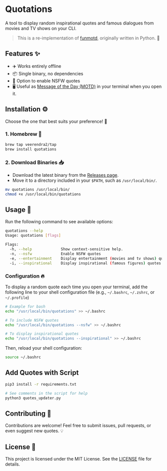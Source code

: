 # Quotations

A tool to display random inspirational quotes and famous dialogues from movies and TV shows on your CLI.

> This is a re-implementation of [funmotd](https://github.com/veerendra2/funmotd-py), originally written in Python. 🐍

## Features ✨

- ✈️ Works entirely offline
- 📦 Single binary, no dependencies
- 🔞 Option to enable NSFW quotes
- 🖥️ Useful as [Message of the Day (MOTD)](https://en.wikipedia.org/wiki/Message_of_the_day) in your terminal when you open it.

## Installation ⚙️

Choose the one that best suits your preference! 🎯

### 1. Homebrew 🍺

```bash
brew tap veerendra2/tap
brew install quotations
```

### 2. Download Binaries 📥

- Download the latest binary from the [Releases page](https://github.com/veerendra2/quotations/releases).
- Move it to a directory included in your `$PATH`, such as `/usr/local/bin/`.

```bash
mv quotations /usr/local/bin/
chmod +x /usr/local/bin/quotations
```

## Usage 🚀

Run the following command to see available options:

```bash
quotations --help
Usage: quotations [flags]

Flags:
  -h, --help             Show context-sensitive help.
  -n, --nsfw             Enable NSFW quotes
  -e, --entertainment    Display entertainment (movies and tv shows) quotes
  -i, --inspirational    Display inspirational (famous figures) quotes
```

### Configuration 🔥

To display a random quote each time you open your terminal, add the following line to your shell configuration file (e.g., `~/.bashrc`, `~/.zshrc`, or `~/.profile`)

```bash
# Example for bash
echo "/usr/local/bin/quotations" >> ~/.bashrc

# To include NSFW quotes
echo "/usr/local/bin/quotations --nsfw" >> ~/.bashrc

# To display inspirational quotes
echo "/usr/local/bin/quotations --inspirational" >> ~/.bashrc
```

Then, reload your shell configuration:

```bash
source ~/.bashrc
```

## Add Quotes with Script

```bash
pip3 install -r requirements.txt

# See comments in the script for help
python3 quotes_updater.py
```

## Contributing 🤝

Contributions are welcome! Feel free to submit issues, pull requests, or even suggest new quotes. 💡

## License 📜

This project is licensed under the MIT License. See the [LICENSE](LICENSE) file for details.

